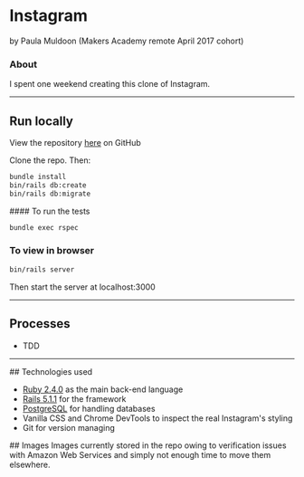 # Instagram
by Paula Muldoon (Makers Academy remote April 2017 cohort)

### About
I spent one weekend creating this clone of Instagram.

---

## Run locally
View the repository [here](https://github.com/pmuldoon86/instagram-challenge) on GitHub

Clone the repo. Then:

```bash
bundle install
bin/rails db:create
bin/rails db:migrate
```
#### To run the tests
```bash
bundle exec rspec
```

### To view in browser
```bash
bin/rails server
```
Then start the server at localhost:3000

---
## Processes
* TDD

---
## Technologies used

* [Ruby 2.4.0](https://www.ruby-lang.org/en/) as the main back-end language
* [Rails 5.1.1](http://rubyonrails.org/) for the framework
* [PostgreSQL](https://www.postgresql.org/) for handling databases
* Vanilla CSS and Chrome DevTools to inspect the real Instagram's styling
* Git for version managing

## Images
Images currently stored in the repo owing to verification issues with Amazon Web Services and simply not enough time to move them elsewhere.
